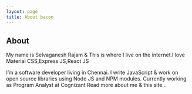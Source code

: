 ```yaml
---
layout: page
title: About bacon
---
```

## About
My name is Selvaganesh Rajam & This is where I live on the internet.I love Material CSS,Express JS,React JS

I’m a software developer living in Chennai. I write JavaScript & work on open source libraries using Node JS and NPM modules.
Currently working as Program Analyst at Cognizant Read more about me & this site…

